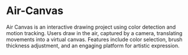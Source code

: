 # Air-Canvas
Air Canvas is an interactive drawing project using color detection and motion tracking. Users draw in the air, captured by a camera, translating movements into a virtual canvas. Features include color selection, brush thickness adjustment, and an engaging platform for artistic expression.

